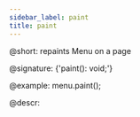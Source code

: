 ```yaml
---
sidebar_label: paint
title: paint
---          
```


@short: repaints Menu on a page

@signature: {'paint(): void;'}

@example:
menu.paint();

@descr:
